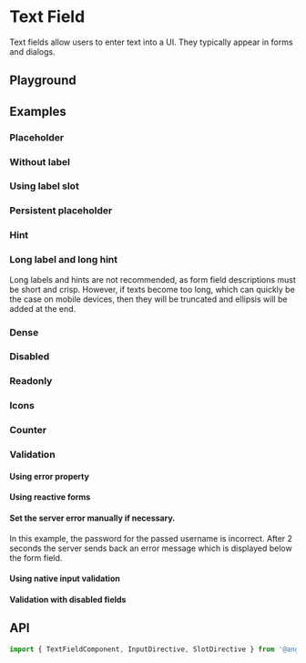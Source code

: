 # Text Field

<app-references
issues="https://github.com/valentingavran/anglify/labels/component%3A%20Text%20Field"
material-design="https://material.io/components/text-fields"
bundle-size="https://bundlephobia.com/package/@anglify/components@latest"/>

Text fields allow users to enter text into a UI. They typically appear in forms and dialogs.

## Playground

<app-text-field-playground></app-text-field-playground>

## Examples

### Placeholder

<app-code-example component="text-field" example="placeholder"></app-code-example>

### Without label

<app-code-example component="text-field" example="without-label"></app-code-example>

### Using label slot

<app-code-example component="text-field" example="label-slot"></app-code-example>

### Persistent placeholder

<app-code-example component="text-field" example="persistent-placeholder"></app-code-example>

### Hint

<app-code-example component="text-field" example="hint"></app-code-example>

### Long label and long hint

Long labels and hints are not recommended, as form field descriptions must be short and crisp. However, if texts become too long, which
can quickly be the case on mobile devices, then they will be truncated and ellipsis will be added at the end.
<app-code-example component="text-field" example="long-hint-and-long-label"></app-code-example>

### Dense

<app-code-example component="text-field" example="dense"></app-code-example>

### Disabled

<app-code-example component="text-field" example="disabled"></app-code-example>

### Readonly

<app-code-example component="text-field" example="readonly"></app-code-example>

### Icons

<app-code-example component="text-field" example="icons"></app-code-example>

### Counter

<app-code-example component="text-field" example="counter"></app-code-example>

### Validation

#### Using error property

<app-code-example component="text-field" example="manual-error"></app-code-example>

#### Using reactive forms

<app-code-example component="text-field" example="reactive-forms-validation"></app-code-example>

#### Set the server error manually if necessary.

In this example, the password for the passed username is incorrect. After 2 seconds the server sends back an error message which is
displayed below the form field.
<app-code-example component="text-field" example="server-error-handling"></app-code-example>

#### Using native input validation

<app-code-example component="text-field" example="native-input-validation"></app-code-example>

#### Validation with disabled fields

<app-code-example component="text-field" example="disabled-validation"></app-code-example>

## API

```typescript
import { TextFieldComponent, InputDirective, SlotDirective } from '@anglify/components';
```

<app-inputs-table components="TextFieldComponent" directives="InputDirective"></app-inputs-table>
